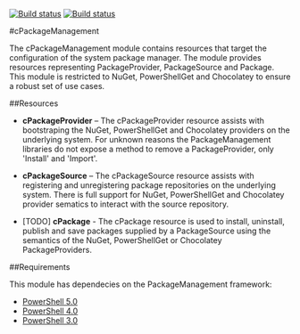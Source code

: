 
[![Build status](https://ci.appveyor.com/api/projects/status/cbn2ugntt02msbrk/branch/master?svg=true&passingText=master%20-%20passing&failingText=master%20-%20failing&pendingText=building)](https://ci.appveyor.com/project/SpotLabsNET/cpackagemanagement/branch/master) [![Build status](https://ci.appveyor.com/api/projects/status/cbn2ugntt02msbrk/branch/develop?svg=true&passingText=develop%20-%20passing&failingText=develop%20-%20failing&pendingText=building)](https://ci.appveyor.com/project/SpotLabsNET/cpackagemanagement/branch/develop)


#cPackageManagement

The cPackageManagement module contains resources that target the configuration of the system package manager. The module provides resources representing PackageProvider, PackageSource and Package. This module is restricted to NuGet, PowerShellGet and Chocolatey to ensure a robust set of use cases. 

##Resources

* **cPackageProvider** – The cPackageProvider resource assists with bootstraping the NuGet, PowerShellGet and Chocolatey providers on the underlying system. For unknown reasons the PackageManagement libraries do not expose a method to remove a PackageProvider, only 'Install' and 'Import'. 

* **cPackageSource** – The cPackageSource resource assists with registering and unregistering package repositories on the underlying system. There is full support for NuGet, PowerShellGet and Chocolatey provider sematics to interact with the source repository. 

* [TODO] **cPackage** - The cPackage resource is used to install, uninstall, publish and save packages supplied by a PackageSource using the semantics of the NuGet, PowerShellGet or Chocolatey PackageProviders.

##Requirements

This module has dependecies on the PackageManagement framework:

* [PowerShell 5.0](https://www.microsoft.com/en-us/download/details.aspx?id=50395)
* [PowerShell 4.0](https://www.microsoft.com/en-us/download/details.aspx?id=51451)
* [PowerShell 3.0](https://www.microsoft.com/en-us/download/details.aspx?id=51451)
